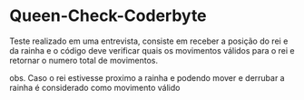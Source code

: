 # Queen-Check-Coderbyte

Teste realizado em uma entrevista, consiste em receber a posição do rei e da rainha 
e o código deve verificar quais os movimentos válidos para o rei e retornar o numero 
total de movimentos.

obs. Caso o rei estivesse proximo a rainha e podendo mover e derrubar a rainha é 
considerado como movimento válido
